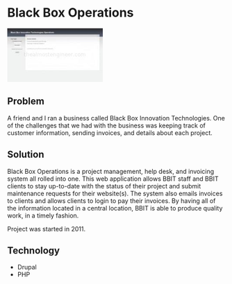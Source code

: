 # Black Box Operations

<img src="/images/portfolio_operations.jpg" alt="screenshot of Operations System">

## Problem

A friend and I ran a business called Black Box Innovation Technologies. One of the challenges that we 
had with the business was keeping track of customer information, sending invoices, and details 
about each project.

## Solution

Black Box Operations is a project management, help desk, and invoicing system all rolled into one. This
web application allows BBIT staff and BBIT clients to stay up-to-date with the status of their project and
submit maintenance requests for their website(s). The system also emails invoices to clients and allows
clients to login to pay their invoices. By having all of the information located in a central location,
BBIT is able to produce quality work, in a timely fashion.

Project was started in 2011.

## Technology

* Drupal
* PHP
